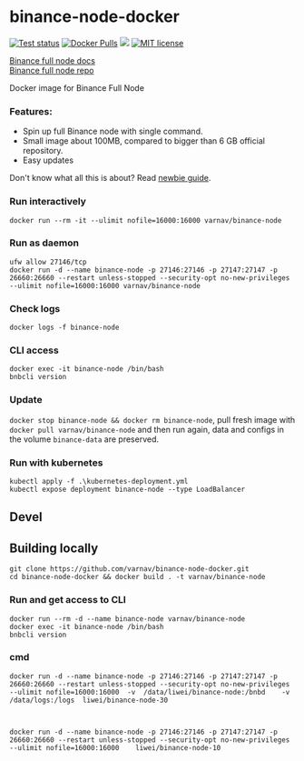 # binance-node-docker

[![Test status](https://api.travis-ci.org/varnav/binance-node-docker.svg?branch=master)](https://travis-ci.org/varnav/binance-node-docker) [![Docker Pulls](https://img.shields.io/docker/pulls/varnav/binance-node.svg)](https://hub.docker.com/r/varnav/binance-node) [![](https://images.microbadger.com/badges/image/varnav/binance-node.svg)](https://microbadger.com/images/varnav/binance-node "Image details") [![MIT license](https://img.shields.io/badge/License-MIT-blue.svg)](https://opensource.org/licenses/MIT/)

[Binance full node docs](https://docs.binance.org/fullnode.html#run-full-node-to-join-binance-chain)  
[Binance full node repo](https://github.com/binance-chain/node-binary)

Docker image for Binance Full Node  

### Features:

* Spin up full Binance node with single command.
* Small image about 100MB, compared to bigger than 6 GB official repository.
* Easy updates

Don't know what all this is about? Read [newbie guide](https://github.com/varnav/binance-node-docker/blob/master/newbie-guide.md).

### Run interactively

`docker run --rm -it --ulimit nofile=16000:16000 varnav/binance-node`

### Run as daemon

```
ufw allow 27146/tcp
docker run -d --name binance-node -p 27146:27146 -p 27147:27147 -p 26660:26660 --restart unless-stopped --security-opt no-new-privileges --ulimit nofile=16000:16000 varnav/binance-node
```

### Check logs

`docker logs -f binance-node`

### CLI access

 ```
 docker exec -it binance-node /bin/bash
 bnbcli version
 ```

### Update

`docker stop binance-node && docker rm binance-node`, pull fresh image with `docker pull varnav/binance-node` and then run again, data and configs in the volume `binance-data` are preserved.

### Run with kubernetes

```
kubectl apply -f .\kubernetes-deployment.yml
kubectl expose deployment binance-node --type LoadBalancer
```

## Devel

## Building locally

```
git clone https://github.com/varnav/binance-node-docker.git
cd binance-node-docker && docker build . -t varnav/binance-node
```

### Run and get access to CLI

```
docker run --rm -d --name binance-node varnav/binance-node
docker exec -it binance-node /bin/bash
bnbcli version
```



### cmd

```
docker run -d --name binance-node -p 27146:27146 -p 27147:27147 -p 26660:26660 --restart unless-stopped --security-opt no-new-privileges --ulimit nofile=16000:16000  -v  /data/liwei/binance-node:/bnbd    -v /data/logs:/logs  liwei/binance-node-30 



docker run -d --name binance-node -p 27146:27146 -p 27147:27147 -p 26660:26660 --restart unless-stopped --security-opt no-new-privileges --ulimit nofile=16000:16000    liwei/binance-node-10


```
